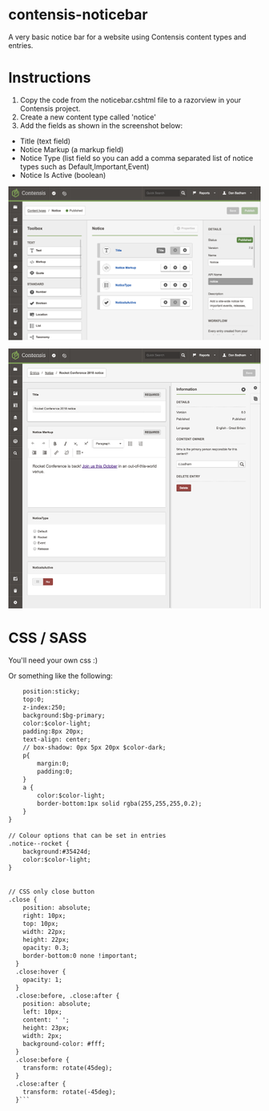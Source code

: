 # contensis-noticebar
A very basic notice bar for a website using Contensis content types and entries.

# Instructions
1. Copy the code from the noticebar.cshtml file to a razorview in your Contensis project.
2. Create a new content type called 'notice'
3. Add the fields as shown in the screenshot below:

- Title (text field)
- Notice Markup (a markup field)
- Notice Type (list field so you can add a comma separated list of notice types such as Default,Important,Event)
- Notice Is Active (boolean)

![alt text](notice-content-type.png "A screenshot of the notice content type fields. ")

![alt text](notice-entry-fields.png "A screenshot of the notice fields when editing the entry. ")


# CSS / SASS
You'll need your own css :)

Or something like the following:


```.notice {
    position:sticky;
    top:0;
    z-index:250;
    background:$bg-primary;
    color:$color-light;
    padding:8px 20px;
    text-align: center;
    // box-shadow: 0px 5px 20px $color-dark;
    p{
        margin:0;
        padding:0;
    }
    a {
        color:$color-light;
        border-bottom:1px solid rgba(255,255,255,0.2);
    }
}

// Colour options that can be set in entries
.notice--rocket {
    background:#35424d;
    color:$color-light;
}


// CSS only close button
.close {
    position: absolute;
    right: 10px;
    top: 10px;
    width: 22px;
    height: 22px;
    opacity: 0.3;
    border-bottom:0 none !important;
  }
  .close:hover {
    opacity: 1;
  }
  .close:before, .close:after {
    position: absolute;
    left: 10px;
    content: ' ';
    height: 23px;
    width: 2px;
    background-color: #fff;
  }
  .close:before {
    transform: rotate(45deg);
  }
  .close:after {
    transform: rotate(-45deg);
  }```
  

